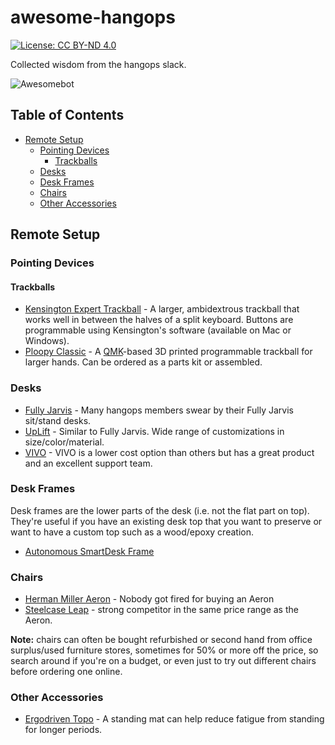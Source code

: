 # awesome-hangops

[![License: CC BY-ND 4.0](https://img.shields.io/badge/License-CC_BY--ND_4.0-lightgrey.svg)](https://creativecommons.org/licenses/by-nd/4.0/)

Collected wisdom from the hangops slack.

![Awesomebot](https://github.com/hangops/awesome-hangops/actions/workflows/awesomebot.yml/badge.svg)

<!-- START doctoc generated TOC please keep comment here to allow auto update -->
<!-- DON'T EDIT THIS SECTION, INSTEAD RE-RUN doctoc TO UPDATE -->
## Table of Contents

- [Remote Setup](#remote-setup)
  - [Pointing Devices](#pointing-devices)
    - [Trackballs](#trackballs)
  - [Desks](#desks)
  - [Desk Frames](#desk-frames)
  - [Chairs](#chairs)
  - [Other Accessories](#other-accessories)

<!-- END doctoc generated TOC please keep comment here to allow auto update -->

## Remote Setup

### Pointing Devices

#### Trackballs

- [Kensington Expert Trackball](https://www.kensington.com/en-ca/p/products/control/trackballs/expert-mouse-optical-trackball/) - A larger, ambidextrous trackball that works well in between the halves of a split keyboard. Buttons are programmable using Kensington's software (available on Mac or Windows).
- [Ploopy Classic](https://ploopy.co/classic-trackball/) - A [QMK](https://qmk.fm/)-based 3D printed programmable trackball for larger hands. Can be ordered as a parts kit or assembled.

### Desks

- [Fully Jarvis](https://www.fully.com/standing-desks/jarvis.html) - Many hangops members swear by their Fully Jarvis sit/stand desks.
- [UpLift](https://www.upliftdesk.com/) - Similar to Fully Jarvis. Wide range of customizations in size/color/material.
- [VIVO](https://vivo-us.com/) - VIVO is a lower cost option than others but has a great product and an excellent support team.

### Desk Frames

Desk frames are the lower parts of the desk (i.e. not the flat part on top). They're useful if you have an existing desk top that you want to preserve or want to have a custom top such as a wood/epoxy creation.

- [Autonomous SmartDesk Frame](https://www.autonomous.ai/standing-desks/diy-smart-desk-kit)

### Chairs

- [Herman Miller Aeron](https://www.hermanmiller.com/en_gb/products/seating/office-chairs/aeron-chairs/) - Nobody got fired for buying an Aeron
- [Steelcase Leap](https://www.steelcase.com/products/office-chairs/leap/) - strong competitor in the same price range as the Aeron.

**Note:** chairs can often be bought refurbished or second hand from office surplus/used furniture stores, sometimes for 50% or more off the price, so search around if you're on a budget, or even just to try out different chairs before ordering one online.

### Other Accessories

- [Ergodriven Topo](https://ergodriven.com/products/topo?variant=27365321411) - A standing mat can help reduce fatigue from standing for longer periods.
